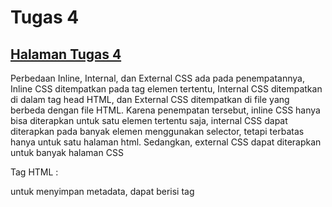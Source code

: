 # Tugas 4
## [Halaman Tugas 4](https://heshturia.herokuapp.com/todolist)

Perbedaan Inline, Internal, dan External CSS ada pada penempatannya, Inline CSS ditempatkan pada tag elemen tertentu, Internal CSS ditempatkan di dalam tag head HTML, dan External CSS ditempatkan di file yang berbeda dengan file HTML. Karena penempatan tersebut, inline CSS hanya bisa diterapkan untuk satu elemen tertentu saja, internal CSS dapat diterapkan pada banyak elemen menggunakan selector, tetapi terbatas hanya untuk satu halaman html. Sedangkan, external CSS dapat diterapkan untuk banyak halaman CSS 

Tag HTML :  
<head> untuk menyimpan metadata, dapat berisi tag <title> judul halaman, <style> inline CSS, <link> external CSS.
<body> untuk menyimpan data yang akan ditampilkan di halaman, dapat berisi tag :  
- Header dengan berbagai macam ukuran <h1>,<h2>, dst.
- <p> untuk membuat paragraf  
- <br> untuk membuat garis baru (enter)  
- <img> untuk menampilkan gambar  
- <form> untuk mengumpulkan input pengguna  
- <a> untuk membuat link ke halaman tertentu  

Tipe tipe Selector 
1. Element selector, Melakukan styling pada tag html tertentu  
2. ID Selector,  Melakukan styling pada ID tertentu, ID pada file HTML harus unik, sehingga ID selector dapat digunakan untuk menggantikan fungsi inline CSS.  
3. Class Selector, Melakukan styling pada class tertentu, karena class tidak harus unik maka class selector dapat dimanfaatkan untuk melakukan styling pada tag html yang berbeda

Implementasi 
Untuk mempercantik halaman web saya menggunakan framework bootstrap. Beberapa untuk beberapa halaman seperti login dan register saya menggunakan template yang sudah tersedia di internet. Untuk menggunakan bootstrap, hanya perlu menambahkan style yang kita inginkan pada attribut class elemen tertentu, contohnya untuk memperbagus input berupa submit form kita dapat menambahkan class .btn dan .btn-primary, input tersebut akan secara otomatis melakukan styling seperti yang kita inginkan. beberapa class pada bootstrap dapat kita atur secara manual, seperti .d-flex .justify-content-center kita dapat melakukannya secara manual dengan attribut display dan justify-content pada css.  


# Tugas 4  
{% csrf_token %} pada elemen <form> berfungsi untuk membuat token yang akan digunakan untuk melakukan autentikasi pengguna. token akan selalu diperbarui ketika mengakses halaman. Jika kita tidak menyediakan kode tersebut, maka aplikasi kita berpotensi terkena serangan Cross Site Request Forgery (CSRF), dimana serangan tersebut akan memaksa pengguna untuk melakukan aksi yang tidak diinginkan, seperti mengganti password akun, secara tidak sadar

Untuk mebuat element form secara manual, kita perlu menggunakan tag <form> untuk menandakan kita sedang mengumpulkan input untuk dikirim ke server. Dalam tag <form> kita perlu mengisi atribut method (GET/POST) dan atribut action berisi alamat dimana data akan dikirim. Selanjutnya adalah membuat elemen <input> di dalam <form>, tipe dari elemnen input beragam, seperti text, radio button, checkbox, submit, dan, button.

ALur dari program tugas 4 ini dimulai dari request pengguna ke server, lalu server akan meresponnya dan menampilkan halaman html yang berisi form di dalamnya. Setelah itu, pengguna akan mengisi data pada form tersebut dan melakukan request sekali lagi lengkap dengan method dan alamat url tujuan tempat data akan dikirim. Pihak server akan menyimpan data dari pengguna ke database serta menggunakannya untuk memperbarui halaman html yang akan ditampilkan ke pengguna.

Langkah pengimplementasian tugas 4:  
1. Membuat folder aplikasi bernama todolist dengan menggunakan fungsi startapp 
2. Membuat sebuah class model Task dengan attribut sesuai pemintaan pada tugas 4
3. Memanggil fungsi makemigrations dan migrate untuk menerapkan skema model yang telah dibuat ke dalam database Django.
4. Membuat fungsi pada file views   
  a. show_todolist, fungsi untuk halaman utama menampilkan semua task user  
  b. register, membuat akun user dengan menggunakan form django UserCreationForm()  
  c. login_user, menggunakan fungsi authenticate() untuk autentifikasi username dan password    
  d. logout_user, menggunakan fungsi logout() dari django, mengarahkan ke halaman login  
  e. create task, menggunakan form CreateTask() dari file forms.py, digunakan untuk membuat task baru, form berupa input text judul dan dekskripsi task  
  f. change_status, mengubah atribut is_finished pada objek Task  
  g. delete, menghapus objek task 
6. Meretriksi akses halaman utama, sehingga memerlukan login terlebih dahulu. dan menambahkan cookies, sehingga user tidak perlu login berulang kali ketika mengakses halaman
7. Membuat file respon HTML  
  a. todolist, halaman utama berisi tabel todolist dari user  
  b. login  
  c. register  
  d. create_task, halaman form untuk menambah task baru  
8. Melakukan routing dengan memetakan fungsi view di file urls.py dalam folder todolist dan menambahkan alamat todolist pada file urls.py di folder project_django   

[Tugas 2](Tugas2.md)
[Tugas 3](Tugas3.md)
